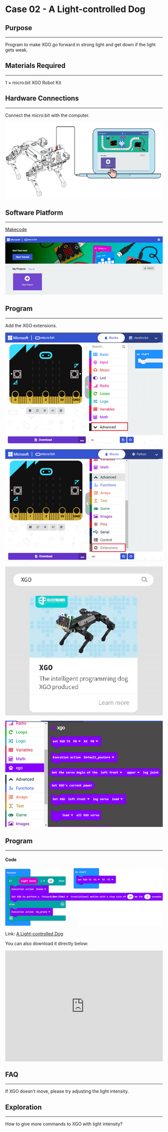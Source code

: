 # Case 02 - A Light-controlled Dog



## Purpose 
---
Program to make XGO go forward in strong light and get down if the light gets weak. 



## Materials Required
---
1 × micro:bit XGO Robot Kit 



## Hardware Connections
---
Connect the micro:bit with the computer. 

![](./images/microbit-xgo-robot-kit-22.png)



## Software Platform
---
[Makecode](https://makecode.microbit.org/#)

![](./images/microbit-xgo-robot-kit-10.png)



## Program
---


Add the XGO extensions. 

![](./images/microbit-xgo-robot-kit-11.png)

![](./images/microbit-xgo-robot-kit-12.png)

![](./images/microbit-xgo-robot-kit-13.png)

![](./images/microbit-xgo-robot-kit-14.png)



## Program
---
#### Code



![](./images/microbit-xgot-robot-kit-case01-out-of-the-square-02.png)



Link: [A Light-controlled Dog](https://makecode.microbit.org/_bCE5mbi6hcR8)

You can also download it directly below:

<div style="position:relative;height:0;padding-bottom:70%;overflow:hidden;"><iframe style="position:absolute;top:0;left:0;width:100%;height:100%;" src="https://makecode.microbit.org/#pub:_bCE5mbi6hcR8" frameborder="0" sandbox="allow-popups allow-forms allow-scripts allow-same-origin"></iframe></div> 



## FAQ
---
If XGO doesn't move, please try adjusting the light intensity. 



## Exploration
---
How to give more commands to XGO with light intensity? 
